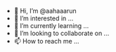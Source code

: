- 👋 Hi, I’m @aahaaarun
- 👀 I’m interested in ...
- 🌱 I’m currently learning ...
- 💞️ I’m looking to collaborate on ...
- 📫 How to reach me ...

<!---
aahaaarun/aahaaarun is a ✨ special ✨ repository because its `README.md` (this file) appears on your GitHub profile.
You can click the Preview link to take a look at your changes.
--->
